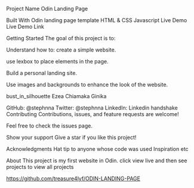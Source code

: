 Project Name
Odin Landing Page

Built With
Odin landing page template
HTML & CSS
Javascript
Live Demo
Live Demo Link

Getting Started
The goal of this project is to:

Understand how to:
create a simple website.

use lexbox to place elements in the page.

Build a personal landing site.

Use images and backgrounds to enhance the look of the website.

bust_in_silhouette Ezea Chiamaka Ginika

GitHub: @stephnna
Twitter: @stephnna
LinkedIn: Linkedin
handshake Contributing
Contributions, issues, and feature requests are welcome!

Feel free to check the issues page.

Show your support
Give a star if you like this project!

Acknowledgments
Hat tip to anyone whose code was used
Inspiration
etc

About
This project is my first website in Odin. click view live and then see projects to view all projects

https://github.com/treasure4lyf/ODIN-LANDING-PAGE


